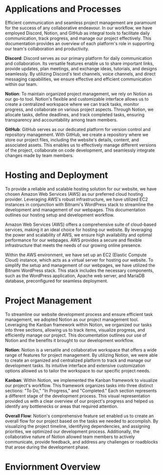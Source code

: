 # Applications and Processes
Efficient communication and seamless project management are paramount for the success of any collaborative endeavour. In our workflow, we have employed Discord, Notion, and GitHub as integral tools to facilitate daily communication, track progress, and manage our project effectively. This documentation provides an overview of each platform's role in supporting our team's collaboration and productivity.

**Discord**: Discord serves as our primary platform for daily communication and collaboration. Its versatile features enable us to share important links, provide updates, plan meetings, and exchange ideas, tutorials, and designs seamlessly. By utilizing Discord's text channels, voice channels, and direct messaging capabilities, we ensure effective and efficient communication within our team.

**Notion**: To maintain organized project management, we rely on Notion as our go-to tool. Notion's flexible and customizable interface allows us to create a centralized workspace where we can track tasks, monitor progress, and collaborate on various project aspects. Through Notion, we allocate tasks, define deadlines, and track completed tasks, ensuring transparency and accountability among team members.

**GitHub**: GitHub serves as our dedicated platform for version control and repository management. With GitHub, we create a repository where we store our project files, including the website's details, content, and associated assets. This enables us to effectively manage different versions of the project, collaborate on code development, and seamlessly integrate changes made by team members.

# Hosting and Deployment
To provide a reliable and scalable hosting solution for our website, we have chosen Amazon Web Services (AWS) as our preferred cloud hosting provider. Leveraging AWS's robust infrastructure, we have utilized EC2 instances in conjunction with Bitnami's WordPress stack to streamline the development and management of our webpages. This documentation outlines our hosting setup and development workflow.

Amazon Web Services (AWS) offers a comprehensive suite of cloud-based services, making it an ideal choice for hosting our website. By leveraging the power and scalability of AWS, we ensure high availability and optimal performance for our webpages. AWS provides a secure and flexible infrastructure that meets the needs of our growing online presence.

Within the AWS environment, we have set up an EC2 (Elastic Compute Cloud) instance, which acts as a virtual server for hosting our website. To simplify the setup and management of our webpages, we have utilized the Bitnami WordPress stack. This stack includes the necessary components, such as the WordPress application, Apache web server, and MariaDB database, preconfigured for seamless deployment.

# Project Management
To streamline our website development process and ensure efficient task management, we adopted Notion as our project management tool. Leveraging the Kanban framework within Notion, we organized our tasks into three sections, allowing us to track items, visualize progress, and efficiently manage our project. This documentation outlines our use of Notion and the benefits it brought to our development workflow.

**Notion**: Notion is a versatile and collaborative workspace that offers a wide range of features for project management. By utilizing Notion, we were able to create an organized and centralized platform to track and manage our development tasks. Its intuitive interface and extensive customization options allowed us to tailor the workspace to our specific project needs.

**Kanban**: Within Notion, we implemented the Kanban framework to visualize our project's workflow. This framework organizes tasks into three distinct sections: "To Do," "In Progress," and "Completed." Each section represents a different stage of the development process. This visual representation provided us with a clear overview of our project's progress and helped us identify any bottlenecks or areas that required attention.

**Overall Flow**: Notion's comprehensive feature set enabled us to create an overall flow for our project based on the tasks we needed to accomplish. By visualizing the project timeline, identifying dependencies, and assigning priorities, we optimized our development process. Additionally, the collaborative nature of Notion allowed team members to actively communicate, provide feedback, and address any challenges or roadblocks that arose during the development phase.

# Enviornment Overview
